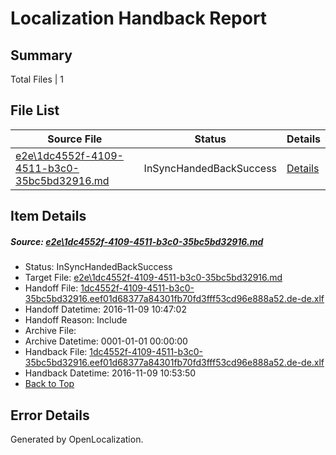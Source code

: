 # <a name='report-top'></a> Localization Handback Report

## Summary
 Total Files | 1

## File List
 Source File | Status | Details 
 ----------- | ------ | ------- 
 [e2e\1dc4552f-4109-4511-b3c0-35bc5bd32916.md](https://github.com/OpenLocalizationTestOrg/ol-test0/blob/9f4b1357b5ae6711fa491c2bed3d1dcac7447cb1/e2e/1dc4552f-4109-4511-b3c0-35bc5bd32916.md) | InSyncHandedBackSuccess | [Details](#90d0cdf21007d81bbf14596391fd9fce817909851)

## Item Details
##### <a name='90d0cdf21007d81bbf14596391fd9fce817909851'></a> Source: [e2e\1dc4552f-4109-4511-b3c0-35bc5bd32916.md](https://github.com/OpenLocalizationTestOrg/ol-test0/blob/9f4b1357b5ae6711fa491c2bed3d1dcac7447cb1/e2e/1dc4552f-4109-4511-b3c0-35bc5bd32916.md)
* Status: InSyncHandedBackSuccess
* Target File: [e2e\1dc4552f-4109-4511-b3c0-35bc5bd32916.md](https://github.com/OpenLocalizationTestOrg/ol-test0-dede/blob/992a3e01f1d3ecc42b4ec8786a8789fe5f37d75c/e2e/1dc4552f-4109-4511-b3c0-35bc5bd32916.md)
* Handoff File: [1dc4552f-4109-4511-b3c0-35bc5bd32916.eef01d68377a84301fb70fd3fff53cd96e888a52.de-de.xlf](https://github.com/OpenLocalizationTestOrg/ol-test0-handoff/blob/85f94f7793f6df97753758c020feb0f8677fd165/ol-handoff/OpenLocalizationTestOrg/ol-test0-dede/yufeih/ht/1dc4552f-4109-4511-b3c0-35bc5bd32916.eef01d68377a84301fb70fd3fff53cd96e888a52.de-de.xlf)
* Handoff Datetime: 2016-11-09 10:47:02
* Handoff Reason: Include
* Archive File: 
* Archive Datetime: 0001-01-01 00:00:00
* Handback File: [1dc4552f-4109-4511-b3c0-35bc5bd32916.eef01d68377a84301fb70fd3fff53cd96e888a52.de-de.xlf](https://github.com/OpenLocalizationTestOrg/ol-test0-handback/blob/2df30cbbd90c86a21e28b965807ab04917ec9f52/ol-handback/OpenLocalizationTestOrg/ol-test0-dede/yufeih/ht/1dc4552f-4109-4511-b3c0-35bc5bd32916.eef01d68377a84301fb70fd3fff53cd96e888a52.de-de.xlf)
* Handback Datetime: 2016-11-09 10:53:50
* [Back to Top](#report-top)


## Error Details

Generated by OpenLocalization.
